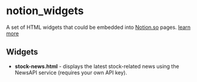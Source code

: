 # notion_widgets
A set of HTML widgets that could be embedded into [Notion.so](https://www.notion.so/) pages.
[learn more](https://blog.shorouk.dev/notion-widgets-gallery/)

## Widgets

- **stock-news.html** - displays the latest stock-related news using the NewsAPI service (requires your own API key).

